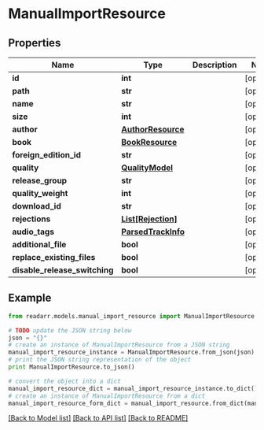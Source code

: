 # ManualImportResource


## Properties
Name | Type | Description | Notes
------------ | ------------- | ------------- | -------------
**id** | **int** |  | [optional] 
**path** | **str** |  | [optional] 
**name** | **str** |  | [optional] 
**size** | **int** |  | [optional] 
**author** | [**AuthorResource**](AuthorResource.md) |  | [optional] 
**book** | [**BookResource**](BookResource.md) |  | [optional] 
**foreign_edition_id** | **str** |  | [optional] 
**quality** | [**QualityModel**](QualityModel.md) |  | [optional] 
**release_group** | **str** |  | [optional] 
**quality_weight** | **int** |  | [optional] 
**download_id** | **str** |  | [optional] 
**rejections** | [**List[Rejection]**](Rejection.md) |  | [optional] 
**audio_tags** | [**ParsedTrackInfo**](ParsedTrackInfo.md) |  | [optional] 
**additional_file** | **bool** |  | [optional] 
**replace_existing_files** | **bool** |  | [optional] 
**disable_release_switching** | **bool** |  | [optional] 

## Example

```python
from readarr.models.manual_import_resource import ManualImportResource

# TODO update the JSON string below
json = "{}"
# create an instance of ManualImportResource from a JSON string
manual_import_resource_instance = ManualImportResource.from_json(json)
# print the JSON string representation of the object
print ManualImportResource.to_json()

# convert the object into a dict
manual_import_resource_dict = manual_import_resource_instance.to_dict()
# create an instance of ManualImportResource from a dict
manual_import_resource_form_dict = manual_import_resource.from_dict(manual_import_resource_dict)
```
[[Back to Model list]](../README.md#documentation-for-models) [[Back to API list]](../README.md#documentation-for-api-endpoints) [[Back to README]](../README.md)


